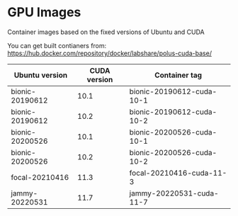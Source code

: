 # GPU Images

Container images based on the fixed versions of Ubuntu and CUDA

You can get built contianers from: https://hub.docker.com/repository/docker/labshare/polus-cuda-base/

| Ubuntu version  | CUDA version | Container tag             |
| --------------- | ------------ | ------------------------- |
| bionic-20190612 | 10.1         | bionic-20190612-cuda-10-1 |
| bionic-20190612 | 10.2         | bionic-20190612-cuda-10-2 |
| bionic-20200526 | 10.1         | bionic-20200526-cuda-10-1 |
| bionic-20200526 | 10.2         | bionic-20200526-cuda-10-2 |
| focal-20210416  | 11.3         | focal-20210416-cuda-11-3  |
| jammy-20220531  | 11.7         | jammy-20220531-cuda-11-7  |
